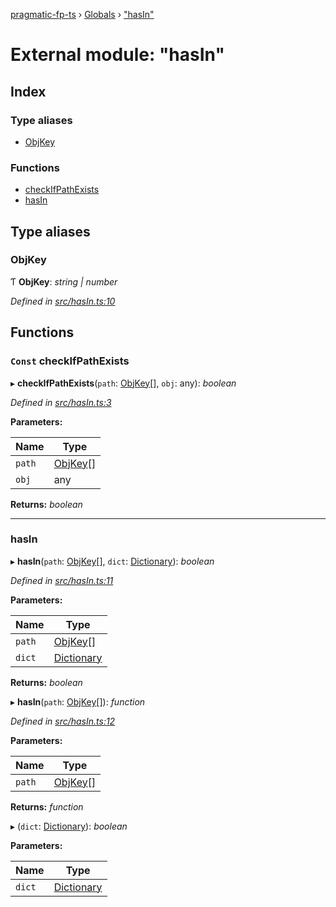 [pragmatic-fp-ts](../README.md) › [Globals](../globals.md) › ["hasIn"](_hasin_.md)

# External module: "hasIn"

## Index

### Type aliases

* [ObjKey](_hasin_.md#objkey)

### Functions

* [checkIfPathExists](_hasin_.md#const-checkifpathexists)
* [hasIn](_hasin_.md#hasin)

## Type aliases

###  ObjKey

Ƭ **ObjKey**: *string | number*

*Defined in [src/hasIn.ts:10](https://github.com/hermann-p/pragmatic-fp-ts/blob/ae00bcd/src/hasIn.ts#L10)*

## Functions

### `Const` checkIfPathExists

▸ **checkIfPathExists**(`path`: [ObjKey](_hasin_.md#objkey)[], `obj`: any): *boolean*

*Defined in [src/hasIn.ts:3](https://github.com/hermann-p/pragmatic-fp-ts/blob/ae00bcd/src/hasIn.ts#L3)*

**Parameters:**

Name | Type |
------ | ------ |
`path` | [ObjKey](_hasin_.md#objkey)[] |
`obj` | any |

**Returns:** *boolean*

___

###  hasIn

▸ **hasIn**(`path`: [ObjKey](_hasin_.md#objkey)[], `dict`: [Dictionary](_types_.md#dictionary)): *boolean*

*Defined in [src/hasIn.ts:11](https://github.com/hermann-p/pragmatic-fp-ts/blob/ae00bcd/src/hasIn.ts#L11)*

**Parameters:**

Name | Type |
------ | ------ |
`path` | [ObjKey](_hasin_.md#objkey)[] |
`dict` | [Dictionary](_types_.md#dictionary) |

**Returns:** *boolean*

▸ **hasIn**(`path`: [ObjKey](_hasin_.md#objkey)[]): *function*

*Defined in [src/hasIn.ts:12](https://github.com/hermann-p/pragmatic-fp-ts/blob/ae00bcd/src/hasIn.ts#L12)*

**Parameters:**

Name | Type |
------ | ------ |
`path` | [ObjKey](_hasin_.md#objkey)[] |

**Returns:** *function*

▸ (`dict`: [Dictionary](_types_.md#dictionary)): *boolean*

**Parameters:**

Name | Type |
------ | ------ |
`dict` | [Dictionary](_types_.md#dictionary) |
